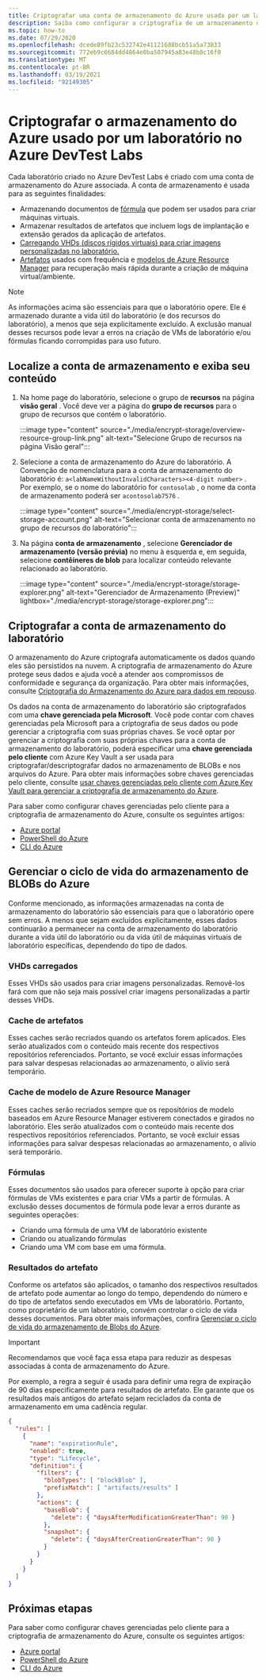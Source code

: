 ```yaml
---
title: Criptografar uma conta de armazenamento do Azure usada por um laboratório no Azure DevTest Labs
description: Saiba como configurar a criptografia de um armazenamento do Azure usado por um laboratório no Azure DevTest Labs
ms.topic: how-to
ms.date: 07/29/2020
ms.openlocfilehash: dcede89fb23c532742e41121688bcb51a5a73833
ms.sourcegitcommit: 772eb9c6684dd4864e0ba507945a83e48b8c16f0
ms.translationtype: MT
ms.contentlocale: pt-BR
ms.lasthandoff: 03/19/2021
ms.locfileid: "92149305"
---
```

# <a name="encrypt-azure-storage-used-by-a-lab-in-azure-devtest-labs"></a>Criptografar o armazenamento do Azure usado por um laboratório no Azure DevTest Labs
Cada laboratório criado no Azure DevTest Labs é criado com uma conta de armazenamento do Azure associada. A conta de armazenamento é usada para as seguintes finalidades: 

- Armazenando documentos de [fórmula](devtest-lab-manage-formulas.md) que podem ser usados para criar máquinas virtuais.
- Armazenar resultados de artefatos que incluem logs de implantação e extensão gerados da aplicação de artefatos. 
- [Carregando VHDs (discos rígidos virtuais) para criar imagens personalizadas no laboratório.](devtest-lab-create-template.md)
- [Artefatos](add-artifact-vm.md) usados com frequência e [modelos de Azure Resource Manager](devtest-lab-create-environment-from-arm.md) para recuperação mais rápida durante a criação de máquina virtual/ambiente.

> [!NOTE]
> As informações acima são essenciais para que o laboratório opere. Ele é armazenado durante a vida útil do laboratório (e dos recursos do laboratório), a menos que seja explicitamente excluído. A exclusão manual desses recursos pode levar a erros na criação de VMs de laboratório e/ou fórmulas ficando corrompidas para uso futuro. 

## <a name="locate-the-storage-account-and-view-its-contents"></a>Localize a conta de armazenamento e exiba seu conteúdo

1. Na home page do laboratório, selecione o grupo de **recursos** na página **visão geral** . Você deve ver a página do **grupo de recursos** para o grupo de recursos que contém o laboratório. 

    :::image type="content" source="./media/encrypt-storage/overview-resource-group-link.png" alt-text="Selecione Grupo de recursos na página Visão geral":::
1. Selecione a conta de armazenamento do Azure do laboratório. A Convenção de nomenclatura para a conta de armazenamento do laboratório é: `a<labNameWithoutInvalidCharacters><4-digit number>` . Por exemplo, se o nome do laboratório for `contosolab` , o nome da conta de armazenamento poderá ser `acontosolab7576` . 

    :::image type="content" source="./media/encrypt-storage/select-storage-account.png" alt-text="Selecionar conta de armazenamento no grupo de recursos do laboratório":::
3. Na página **conta de armazenamento** , selecione **Gerenciador de armazenamento (versão prévia)** no menu à esquerda e, em seguida, selecione **contêineres de blob** para localizar conteúdo relevante relacionado ao laboratório. 

   :::image type="content" source="./media/encrypt-storage/storage-explorer.png" alt-text="Gerenciador de Armazenamento (Preview)" lightbox="./media/encrypt-storage/storage-explorer.png":::

## <a name="encrypt-the-lab-storage-account"></a>Criptografar a conta de armazenamento do laboratório
O armazenamento do Azure criptografa automaticamente os dados quando eles são persistidos na nuvem. A criptografia de armazenamento do Azure protege seus dados e ajuda você a atender aos compromissos de conformidade e segurança da organização. Para obter mais informações, consulte [Criptografia do Armazenamento do Azure para dados em repouso](../storage/common/storage-service-encryption.md).

Os dados na conta de armazenamento do laboratório são criptografados com uma **chave gerenciada pela Microsoft**. Você pode contar com chaves gerenciadas pela Microsoft para a criptografia de seus dados ou pode gerenciar a criptografia com suas próprias chaves. Se você optar por gerenciar a criptografia com suas próprias chaves para a conta de armazenamento do laboratório, poderá especificar uma **chave gerenciada pelo cliente** com Azure Key Vault a ser usada para criptografar/descriptografar dados no armazenamento de BLOBs e nos arquivos do Azure. Para obter mais informações sobre chaves gerenciadas pelo cliente, consulte [usar chaves gerenciadas pelo cliente com Azure Key Vault para gerenciar a criptografia de armazenamento do Azure](../storage/common/customer-managed-keys-overview.md).

Para saber como configurar chaves gerenciadas pelo cliente para a criptografia de armazenamento do Azure, consulte os seguintes artigos: 

- [Azure portal](../storage/common/customer-managed-keys-configure-key-vault.md)
- [PowerShell do Azure](../storage/common/customer-managed-keys-configure-key-vault.md)
- [CLI do Azure](../storage/common/customer-managed-keys-configure-key-vault.md)


## <a name="manage-the-azure-blob-storage-life-cycle"></a>Gerenciar o ciclo de vida do armazenamento de BLOBs do Azure
Conforme mencionado, as informações armazenadas na conta de armazenamento do laboratório são essenciais para que o laboratório opere sem erros. A menos que sejam excluídos explicitamente, esses dados continuarão a permanecer na conta de armazenamento do laboratório durante a vida útil do laboratório ou da vida útil de máquinas virtuais de laboratório específicas, dependendo do tipo de dados.

### <a name="uploaded-vhds"></a>VHDs carregados
Esses VHDs são usados para criar imagens personalizadas. Removê-los fará com que não seja mais possível criar imagens personalizadas a partir desses VHDs.

### <a name="artifacts-cache"></a>Cache de artefatos
Esses caches serão recriados quando os artefatos forem aplicados. Eles serão atualizados com o conteúdo mais recente dos respectivos repositórios referenciados. Portanto, se você excluir essas informações para salvar despesas relacionadas ao armazenamento, o alívio será temporário.

### <a name="azure-resource-manager-template-cache"></a>Cache de modelo de Azure Resource Manager
Esses caches serão recriados sempre que os repositórios de modelo baseados em Azure Resource Manager estiverem conectados e girados no laboratório. Eles serão atualizados com o conteúdo mais recente dos respectivos repositórios referenciados. Portanto, se você excluir essas informações para salvar despesas relacionadas ao armazenamento, o alívio será temporário.

### <a name="formulas"></a>Fórmulas
Esses documentos são usados para oferecer suporte à opção para criar fórmulas de VMs existentes e para criar VMs a partir de fórmulas. A exclusão desses documentos de fórmula pode levar a erros durante as seguintes operações:

- Criando uma fórmula de uma VM de laboratório existente
- Criando ou atualizando fórmulas 
- Criando uma VM com base em uma fórmula.

### <a name="artifact-results"></a>Resultados do artefato
Conforme os artefatos são aplicados, o tamanho dos respectivos resultados de artefato pode aumentar ao longo do tempo, dependendo do número e do tipo de artefatos sendo executados em VMs de laboratório. Portanto, como proprietário de um laboratório, convém controlar o ciclo de vida desses documentos. Para obter mais informações, confira [Gerenciar o ciclo de vida do armazenamento de Blobs do Azure](../storage/blobs/storage-lifecycle-management-concepts.md).

> [!IMPORTANT]
> Recomendamos que você faça essa etapa para reduzir as despesas associadas à conta de armazenamento do Azure. 

Por exemplo, a regra a seguir é usada para definir uma regra de expiração de 90 dias especificamente para resultados de artefato. Ele garante que os resultados mais antigos do artefato sejam reciclados da conta de armazenamento em uma cadência regular.

```json
{
  "rules": [
    {
      "name": "expirationRule",
      "enabled": true,
      "type": "Lifecycle",
      "definition": {
        "filters": {
          "blobTypes": [ "blockBlob" ],
          "prefixMatch": [ "artifacts/results" ]
        },
        "actions": {
          "baseBlob": {
            "delete": { "daysAfterModificationGreaterThan": 90 }
          },
          "snapshot": {
            "delete": { "daysAfterCreationGreaterThan": 90 }
          }
        }
      }
    }
  ]
}
```

## <a name="next-steps"></a>Próximas etapas
Para saber como configurar chaves gerenciadas pelo cliente para a criptografia de armazenamento do Azure, consulte os seguintes artigos: 

- [Azure portal](../storage/common/customer-managed-keys-configure-key-vault.md)
- [PowerShell do Azure](../storage/common/customer-managed-keys-configure-key-vault.md)
- [CLI do Azure](../storage/common/customer-managed-keys-configure-key-vault.md)